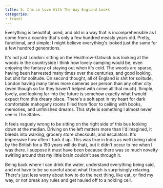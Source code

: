 ```yaml
---
title: 5: I'm in Love With The Way England Looks
categories:
- travel
---
```


Everything is beautiful, used, and old in a way that is incomprehensible as I come from a country that's only a few hundred measly years old.  Pretty, functional, and simple; I might believe everything's looked just the same for a few hundred generations.

It's not just London:  sitting on the Heathrow-Gatwick bus looking at the woods in the countryside I think how lovely camping would be, even enjoying the fantasy of staying out when it's cold.  The woods are sparse, having been harvested many times over the centuries, and good looking, but shit for solitude.  On second thought, all of England is shit for solitude, London having many times more cameras per person than any other city (even though so far they haven't helped with crime all that much).  Simple, lovely, and looking far into the future is somehow exactly what I would expect from this dreary place.  There's a soft spot in my heart for dark comfortable mahogany rooms filled from floor to ceiling with books, memories, and unfinished dreams.  This style is something I almost never see in The States.

It feels vaguely wrong to be sitting on the right side of this bus looking down at the median.  Driving on the left matters more than I'd imagined, it bleeds into walking, grocery store checkouts, and escalators.  It's impressive how often I fuck it up.  This was true in India as well (being ruled by the British for a 150 years will do that), but it didn't occur to me when I was there.  I suppose it must have been because there was so much novelty swirling around that my little brain couldn't see through it.

Being back where I can drink the water, understand everything being said, and not have to be so careful about what I touch is surprisingly relaxing.  There's just less worry about how to do the next thing, like eat, or find my way, or not break any rules and get hauled off to a holding cell.
